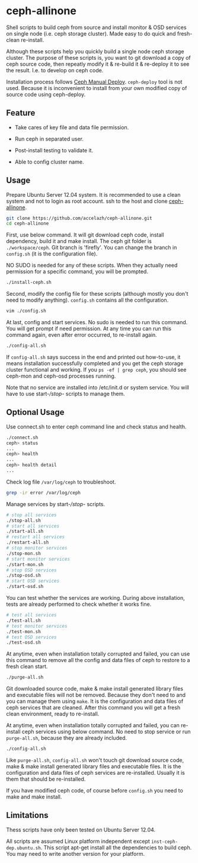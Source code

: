 ceph-allinone
===================

Shell scripts to build ceph from source and install monitor & OSD services on single node (i.e. ceph storage cluster). Made easy to do quick and fresh-clean re-install. 

Although these scripts help you quickly build a single node ceph storage cluster. The purpose of these scripts is, you want to git download a copy of ceph source code, then repeatly modify it & re-build it & re-deploy it to see the result. I.e. to develop on ceph code.

Installation process follows [Ceph Manual Deploy](http://ceph.com/docs/master/install/manual-deployment/). `ceph-deploy` tool is not used. Because it is inconvenient to install from your own modified copy of source code using ceph-deploy. 

Feature
---------------------------------------

* Take cares of key file and data file permission.

* Run ceph in separated user.

* Post-install testing to validate it.

* Able to config cluster name.

Usage
---------------------------------------

Prepare Ubuntu Server 12.04 system. It is recommended to use a clean system and not to login as root account. ssh to the host and clone [ceph-allinone](https://github.com/accelazh/ceph-allinone).

```bash
git clone https://github.com/accelazh/ceph-allinone.git
cd ceph-allinone
```

First, use below command. It will git download ceph code, install dependency, build it and make install. The ceph git folder is `./workspace/ceph`. Git branch is 'firefly'. You can change the branch in `config.sh` (it is the configuration file). 

NO SUDO is needed for any of these scripts. When they actually need permission for a specific command, you will be prompted. 

```bash
./install-ceph.sh
```

Second, modify the config file for these scripts (although mostly you don't need to modify anything). `config.sh` contains all the configuration.

```bash
vim ./config.sh
```

At last, config and start services. No sudo is needed to run this command. You will get prompt if need permission. At any time you can run this command again, even after error occurred, to re-install again.

```bash
./config-all.sh
```

If `config-all.sh` says success in the end and printed out how-to-use, it means installation successfully completed and you get the ceph storage cluster functional and working. If you `ps -ef | grep ceph`, you should see ceph-mon and ceph-osd processes running.

Note that no service are installed into /etc/init.d or system service. You will have to use start-*/stop-* scripts to manage them.

Optional Usage
---------------------------------------

Use connect.sh to enter ceph command line and check status and health.

```bash
./connect.sh
ceph> status
...
ceph> health
...
ceph> health detail
...
```

Check log file `/var/log/ceph` to troubleshoot.
```bash
grep -ir error /var/log/ceph
```

Manage services by start-*/stop-* scripts.

```bash
# stop all services
./stop-all.sh
# start all services
./start-all.sh
# restart all services
./restart-all.sh
# stop monitor services
./stop-mon.sh
# start monitor services
./start-mon.sh
# stop OSD services
./stop-osd.sh
# start OSD services
./start-osd.sh
```

You can test whether the services are working. During above installation, tests are already performed to check whether it works fine. 

```bash
# test all services
./test-all.sh
# test monitor services
./test-mon.sh
# test OSD services
./test-osd.sh
```

At anytime, even when installation totally corrupted and failed, you can use this command to remove all the config and data files of ceph to restore to a fresh clean start. 

```bash
./purge-all.sh
```

Git downloaded source code, make & make install generated library files and executable files will not be removed. Because they don't need to and you can manage them using `make`. It is the configuration and data files of ceph services that are cleaned. After this command you will get a fresh clean environment, ready to re-install.

At anytime, even when installation totally corrupted and failed, you can re-install ceph services using below command. No need to stop service or run `purge-all.sh`, because they are already included.

```bash
./config-all.sh
```

Like `purge-all.sh`, `config-all.sh` won't touch git download source code, make & make install generated library files and executable files. It is the configuration and data files of ceph services are re-installed. Usually it is them that should be re-installed.

If you have modified ceph code, of course before `config.sh` you need to make and make install.

Limitations
---------------------------------------

Thess scripts have only been tested on Ubuntu Server 12.04. 

All scripts are assumed Linux platform independent except `inst-ceph-dep.ubuntu.sh`. This script apt-get install all the dependencies to build ceph. You may need to write another version for your platform.
